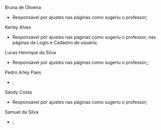 Bruna de Oliveira
- Responsável por ajustes nas páginas como sugeriu o professor;

Kerley Alves
- Responsável por ajustes nas páginas como sugeriu o professor, nas páginas de Login e Cadastro de usuário;

Lucas Henrique da Silva
- Responsável por ajustes nas páginas como sugeriu o professor;;

Pedro Arley Paes
- ;

Sandy Costa
- Responsável por ajustes nas páginas como sugeriu o professor;

Samuel da Silva
- ;
